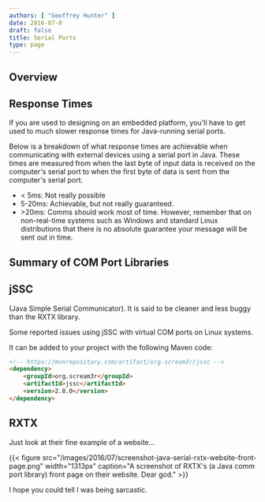 ```yaml
---
authors: [ "Geoffrey Hunter" ]
date: 2016-07-0
draft: false
title: Serial Ports
type: page
---
```


## Overview

## Response Times

If you are used to designing on an embedded platform, you'll have to get used to much slower response times for Java-running serial ports.

Below is a breakdown of what response times are achievable when communicating with external devices using a serial port in Java. These times are measured from when the last byte of input data is received on the computer's serial port to when the first byte of data is sent from the computer's serial port.

* < 5ms: Not really possible
* 5-20ms: Achievable, but not really guaranteed.
* \>20ms: Comms should work most of time. However, remember that on non-real-time systems such as Windows and standard Linux distributions that there is no absolute guarantee your message will be sent out in time.

## Summary of COM Port Libraries

## jSSC

(Java Simple Serial Communicator). It is said to be cleaner and less buggy than the RXTX library.

Some reported issues using jSSC with virtual COM ports on Linux systems.

It can be added to your project with the following Maven code:

```html
<!-- https://mvnrepository.com/artifact/org.scream3r/jssc -->
<dependency>
    <groupId>org.scream3r</groupId>
    <artifactId>jssc</artifactId>
    <version>2.8.0</version>
</dependency>
```

## RXTX

Just look at their fine example of a website...

{{< figure src="/images/2016/07/screenshot-java-serial-rxtx-website-front-page.png" width="1313px" caption="A screenshot of RXTX's (a Java comm port library) front page on their website. Dear god."  >}}

I hope you could tell I was being sarcastic.